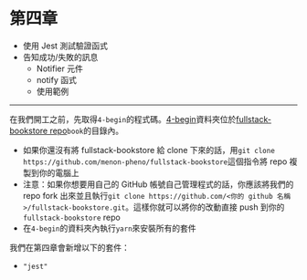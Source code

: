 # 第四章

- 使用 Jest 測試驗證函式
- 告知成功/失敗的訊息
  - Notifier 元件
  - notify 函式
  - 使用範例
---

在我們開工之前，先取得`4-begin`的程式碼。[4-begin](https://github.com/menon-pheno/fullstack-bookstore/tree/master/book/3-begin)資料夾位於[fullstack-bookstore repo](https://github.com/menon-pheno/fullstack-bookstore)`book`的目錄內。

- 如果你還沒有將 fullstack-bookstore 給 clone 下來的話，用`git clone https://github.com/menon-pheno/fullstack-bookstore`這個指令將 repo 複製到你的電腦上
- 注意：如果你想要用自己的 GitHub 帳號自己管理程式的話，你應該將我們的 repo fork 出來並且執行`git clone https://github.com/<你的 github 名稱>/fullstack-bookstore.git`。這樣你就可以將你的改動直接 push 到你的`fullstack-bookstore` repo
- 在`4-begin`的資料夾內執行`yarn`來安裝所有的套件

我們在第四章會新增以下的套件：

- `"jest"`